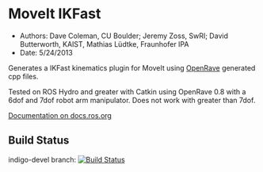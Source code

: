 MoveIt IKFast
==========
* Authors: Dave Coleman, CU Boulder; Jeremy Zoss, SwRI; David Butterworth, KAIST, Mathias Lüdtke, Fraunhofer IPA
* Date: 5/24/2013

Generates a IKFast kinematics plugin for MoveIt using [OpenRave](http://openrave.org/) generated cpp files.

Tested on ROS Hydro and greater with Catkin using OpenRave 0.8 with a 6dof and 7dof robot arm manipulator. Does not work with greater than 7dof.

[Documentation on docs.ros.org](https://ros-planning.github.io/moveit_tutorials/doc/ikfast/ikfast_tutorial.html#creating-the-ikfast-moveit-plugin)

## Build Status

indigo-devel branch: [![Build Status](https://travis-ci.org/ros-planning/moveit_ikfast.png?branch=indigo-devel)](https://travis-ci.org/ros-planning/moveit_ikfast)
